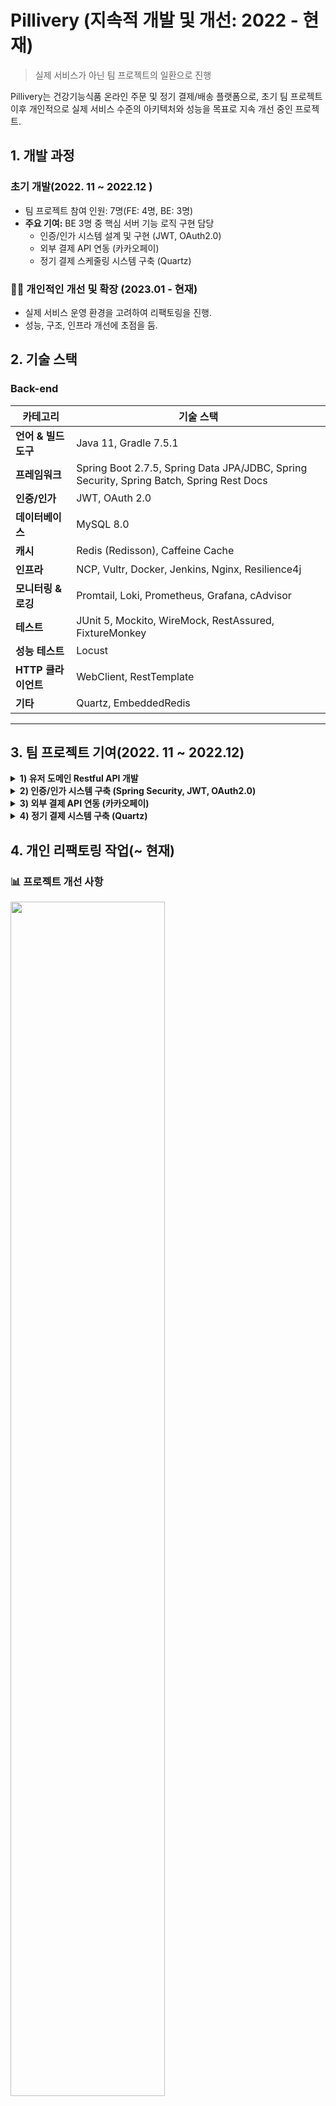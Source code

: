 # Pillivery (지속적 개발 및 개선: 2022 - 현재)

> 실제 서비스가 아닌 팀 프로젝트의 일환으로 진행

Pillivery는 건강기능식품 온라인 주문 및 정기 결제/배송 플랫폼으로, 초기 팀 프로젝트 이후 개인적으로 실제 서비스 수준의 아키텍처와 성능을 목표로 지속 개선 중인 프로젝트.

## 1. 개발 과정

### 초기 개발(2022. 11 ~ 2022.12  )

- 팀 프로젝트 참여 인원: 7명(FE: 4명, BE: 3명)
- **주요 기여:** BE 3명 중 핵심 서버 기능 로직 구현 담당
    - 인증/인가 시스템 설계 및 구현 (JWT, OAuth2.0)
    - 외부 결제 API 연동 (카카오페이)
    - 정기 결제 스케줄링 시스템 구축 (Quartz)

### 👨‍💻 개인적인 개선 및 확장 (2023.01 - 현재) 

- 실제 서비스 운영 환경을 고려하여 리팩토링을 진행.
- 성능, 구조, 인프라 개선에 초점을 둠.

## 2. 기술 스택

### Back-end

| 카테고리           | 기술 스택                                                                                    |
|----------------|------------------------------------------------------------------------------------------|
| **언어 & 빌드 도구** | Java 11, Gradle 7.5.1                                                                    |
| **프레임워크**      | Spring Boot 2.7.5, Spring Data JPA/JDBC, Spring Security, Spring Batch, Spring Rest Docs |
| **인증/인가**      | JWT, OAuth 2.0                                                                           |
| **데이터베이스**     | MySQL 8.0                                                                                |
| **캐시**         | Redis (Redisson), Caffeine Cache                                                         |
| **인프라**        | NCP, Vultr, Docker, Jenkins, Nginx, Resilience4j                                         |
| **모니터링 & 로깅**  | Promtail, Loki, Prometheus, Grafana, cAdvisor                                            |
| **테스트**        | JUnit 5, Mockito, WireMock, RestAssured, FixtureMonkey                                   |
| **성능 테스트**     | Locust                                                                                   |
| **HTTP 클라이언트** | WebClient, RestTemplate                                                                  |
| **기타**         | Quartz, EmbeddedRedis                                                                    |

  
---  

## 3. 팀 프로젝트 기여(2022. 11 ~ 2022.12)

<details>  
<summary><strong>1) 유저 도메인 Restful API 개발</strong></summary>  

- User 회원가입, 정보 수정 등 API 개발
- REST API 디자인 가이드:
    - Resources 설계
    - HTTP Methods 활용
    - 적절한 Status Code 반환

</details>  

<details>  
<summary><strong>2) 인증/인가 시스템 구축 (Spring Security, JWT, OAuth2.0)</strong></summary>  

### (1) 로그인 & 토큰 발급

- 로그인 요청 시 Access Token 발급
- 인증 실패 시 예외 처리

![Security Flow](https://github.com/choizz156/pillivery/blob/5484b755fba956a825bdcba2867269f198e035d2/image/secuirty%20diagram.jpeg)

### (2) OAuth 로그인

1. OAuth 로그인 시 추가 정보(주소, 전화번호) 입력 화면 이동
2. 추가 정보 입력 완료 → Access Token 발급
3. 리소스 서버 정보 애플리케이션 DB에 저장
4. 저장 실패 시 예외 처리

![OAuth2 Flow](https://github.com/choizz156/pillivery/blob/5484b755fba956a825bdcba2867269f198e035d2/image/oauth2-sequence.jpg)

![추가정보 입력 흐름](https://github.com/choizz156/pillivery/blob/0fb84ed151e7ac9097764497d12ec676d4d81117/image/%E1%84%8E%E1%85%AE%E1%84%80%E1%85%A1%E1%84%8C%E1%85%A5%E1%86%BC%E1%84%87%E1%85%A9%20diagram.jpg)

### (3) Refresh Token 관리

![](https://github.com/choizz156/pillivery/blob/bc5b6506863ed51915aac34ade83ac3b5c113597/image/refresh%20token%20diagram.png)

</details>  

<details>  
<summary><strong>3) 외부 결제 API 연동 (카카오페이)</strong></summary>  

- **파사드 패턴**:
    - 파사드 클래스에서 단건 결제 요청과 정기 결제 요청, 결제 승인을 서비스 계층에 위임.
    - 파사드 객체에서 단건 결제인지, 정기 결제인지를 구분하는 역할.
- **전략 패턴**:
    - 결제 방식 변경 시 클라이언트 코드 최소 수정

![결제 클래스 다이어그램](https://github.com/choizz156/pillivery/blob/6becdab1dc8817e7e4425f42be778e85b6c1a92e/image/%EA%B2%B0%EC%A0%9C%ED%81%B4%EB%9E%98%EC%8A%A4%20%EB%8B%A4%EC%96%B4%EA%B7%B8%EB%9E%A8.jpg)

- RestTemplate 동기 호출
    - Connection Pool, 타임아웃 설정
- 결제 실패 시 카카오페이 → 지정 URL로 리다이렉트
- 리다이렉트 후 에러 정보 클라이언트 전달

</details>  

<details>  
<summary><strong>4) 정기 결제 시스템 구축 (Quartz)</strong></summary>  

- JobKey/TriggerKey API로 조회·취소·변경 기능 구현
- 중복 실행 방지 로직 포함

⛔ 예외 발생 시 재시도 정책

1. 1회차 에러: 즉시 재시도
2. 2회차 에러: 3일간 24시간 간격 재시도
3. 이후 에러: Job 취소 및 로그 기록

![Quartz 시퀀스](https://github.com/choizz156/pillivery/blob/6db8979f27cc751349ffd8bf51600cb30a1c9398/image/%E1%84%8C%E1%85%A5%E1%86%BC%E1%84%80%E1%85%B5%E1%84%80%E1%85%A7%E1%86%AF%E1%84%8C%E1%85%A6%20%E1%84%89%E1%85%B5%E1%84%8F%E1%85%AF%E1%86%AB%E1%84%89%E1%85%B3%202.jpg)

</details>  

## 4. 개인 리팩토링 작업(~ 현재)

### 📊 프로젝트 개선 사항

<img src="https://github.com/choizz156/pillivery/blob/5b45c347151655a3ec30ca560c40ee508806e0a7/image/%E1%84%80%E1%85%B5%E1%84%89%E1%85%AE%E1%86%AF%E1%84%89%E1%85%B3%E1%84%90%E1%85%A2%E1%86%A8%20%E1%84%86%E1%85%B5%E1%86%BE%20%E1%84%89%E1%85%A5%E1%86%BC%E1%84%82%E1%85%B3%E1%86%BC%E1%84%80%E1%85%A2%E1%84%89%E1%85%A5%E1%86%AB.png?raw=true" width="70%">

<img src="https://github.com/choizz156/pillivery/blob/5b45c347151655a3ec30ca560c40ee508806e0a7/image/%E1%84%8B%E1%85%A1%E1%84%8F%E1%85%B5%E1%84%90%E1%85%A6%E1%86%A8%E1%84%8E%E1%85%A5%20%E1%84%89%E1%85%A5%E1%86%AF%E1%84%80%E1%85%A8%E1%84%80%E1%85%A2%E1%84%89%E1%85%A5%E1%86%AB.png?raw=true" width="70%">

<img src="https://github.com/choizz156/pillivery/blob/5b45c347151655a3ec30ca560c40ee508806e0a7/image/%E1%84%8B%E1%85%A1%E1%86%AB%E1%84%8C%E1%85%A5%E1%86%BC%E1%84%89%E1%85%A5%E1%86%BC%20%26%20%E1%84%91%E1%85%AE%E1%86%B7%E1%84%8C%E1%85%B5%E1%86%AF%20%E1%84%80%E1%85%A2%E1%84%89%E1%85%A5%E1%86%AB.png?raw=true" width="70%">

<img src="https://github.com/choizz156/pillivery/blob/5b45c347151655a3ec30ca560c40ee508806e0a7/image/%E1%84%8B%E1%85%B5%E1%86%AB%E1%84%91%E1%85%B3%E1%84%85%E1%85%A1%E1%84%80%E1%85%A2%E1%84%89%E1%85%A5%E1%86%AB.png?raw=true" width="70%">

### 🗄️ 모듈 구조(싱글 -> 멀티)

- 관심사 분리를 통한 코드의 유지, 보수 향상 및 확장성 고려.
- 모듈 간 결합도 최소화 및 단방향 의존성.

#### 모듈 종류

```  
├── module-api : 사용자 API 로직   
├── module-batch : 정기 결제 batch 로직  
├── module-core : 도메인 및 비지니스 로직  
├── module-event : 이벤트 저장 및 발행 로직  
├── module-external-api :외부 API 통신 로직  
├── module-logging : 로깅 관련 공통 모듈  
├── module-redis : 분산 락, refresh token 로직  
```  

#### 모듈 의존성(단방향)

  <img src="https://github.com/choizz156/pillivery/blob/5b45c347151655a3ec30ca560c40ee508806e0a7/image/%E1%84%86%E1%85%A9%E1%84%83%E1%85%B2%E1%86%AF%E1%84%8B%E1%85%B4%E1%84%8C%E1%85%A9%E1%86%AB%E1%84%83%E1%85%A9%20333.png?raw=true" width="70%">

### 💽 ERD

#### 주요 엔티티

- **users**: 사용자 계정 정보(계정, 개인정보, 연락처)와 장바구니 연결 관리.
- **item**: 상품 정보, 가격, 이미지, 카테고리 분류 및 상품 상세 정보.
- **item_category**: 아이템이 가진 카테고리 종류. 
- **cart/cart_item**: 사용자 장바구니 및 담긴 상품 관리, 가격 계산.
- **orders/order_item**: 주문 정보, 배송 정보, 주문 상품 목록 관리.
- **subscription_order**: 구독 주문 관리.
- **review**: 상품에 대한 사용자 평가, 별점, 리뷰 내용.
- **category**: 아이템 성분 분류.
- **api_event/fail_event** : 이벤트 등록 및 실패 이벤트 관리.
- 그 외 Batch, Quartz 관련 스키마.

> 도메인 특성 상 카테고리 변경 가능성이 매우 적다는 판단 하에 AttributeConverter를 사용하여 한 컬럼에 다중 카테고리 속성 저장.
>- category 테이블과 연관관계 제거 -> category 테이블과 join 하지 않음.
>- @ElementCollection을 이용한 item_category 생성.
> 
>   <img src="https://github.com/choizz156/pillivery/blob/2b1b02b0a65209c081186284c4d7a4c59d979679/image/%E1%84%8F%E1%85%A1%E1%84%90%E1%85%A6%E1%84%80%E1%85%A9%E1%84%85%E1%85%B5%20%E1%84%8B%E1%85%A7%E1%84%85%E1%85%A5%E1%84%80%E1%85%A2%20%E1%84%90%E1%85%A6%E1%84%8B%E1%85%B5%E1%84%87%E1%85%B3%E1%86%AF.png?raw=true" width="20%">



#### 논리적 ERD

![논리적 erd](https://github.com/choizz156/pillivery/blob/fda4797842035845bf5d4dbc4aa32b9b5e7ae9e6/image/%E1%84%82%E1%85%A9%E1%86%AB%E1%84%85%E1%85%B5%E1%84%8C%E1%85%A5%E1%86%A8%20erd.png)
  
---  

### ⚙️ 인프라 아키텍처 개선

> Client → EC2 → RDS의 단순 3-tier → 확장성과 운영 효율성을 고려한 아키텍처로 개선.

#### ⚠️ 단일 장애 지점을 고려하여, Cloud 서비스와 Grafana를 이용한 Application Load Balancer, MySQL 모니터링.

![아케택쳐](https://github.com/choizz156/pillivery/blob/5d60e935f2e10eccda9f9f00ec5c590df81b1f1d/image/%E1%84%8B%E1%85%A1%E1%84%8F%E1%85%B5%E1%84%90%E1%85%A6%E1%86%A8%E1%84%8E%E1%85%A7%20%E1%84%8C%E1%85%B5%E1%86%AB%E1%84%8D%E1%85%A1%20%E1%84%8E%E1%85%AC%E1%84%8C%E1%85%A9%E1%86%BC.png)

#### (1) Bastion Host 사용

- 서비스 정상 트래픽과 관리자용 트래픽을 분리하여 보안성 강화.
- 터미널 접근을 위한 키 관리, 작업 감사로그 수집 및 보안 구성.
- 악성 루트킷·랜섬웨어 감염 시에도 Bastion만 재구성하면 되므로, 서비스 영향 최소화.

#### (2) 로드밸런서(ALB) 적용

- 로드밸런스 서브넷만 포트 개방(443/80) → Nginx/WAS는 Private Subnet에 격리.
- 현재 가장 적은 수의 연결(요청)을 처리 중인 서버에 트래픽을 전달.
- SSL/TLS Offloding으로 암호화 오버헤드 제거.
- 헬스 체크로 Nginx 장애 시 트래픽 전달 중단하여 장애 전파 방지.

#### (3) Nginx 적용

- 장바구니 경로에 Sticky Session 적용.
  <details>  
  <summary>carts 경로 sticky session 설정</summary>  

      ```bash
      # ... 생략

      upstream app_sticky {
        sticky cookie SERVERID expires=1h domain=.pillivery.com path=/api/carts;
        server pillivery-api:8080;
        keepalive 10;
      }
      
      server {
        listen 80;
        
        location ^~ /api/carts {
            proxy_pass http://app_sticky;
            proxy_http_version 1.1;

            proxy_set_header X-RequestID          $request_id;
            proxy_set_header Host                 $host;
            proxy_set_header X-Real-IP            $remote_addr;
            proxy_set_header X-Forwarded-For      $proxy_add_x_forwarded_for;
        }
      }
      
      #... 생략
      ```
  </details>

- 정기 결제 승인 경로 ip 제한
  <details>  
  <summary>정기 결제 승인 경로 ip 제한 설정</summary>  

      ```bash
      # ... 생략

      location ^~ /api/payments/apporve/subscription/ {
        allow <batch 서버 ip>;
       
        deny all;

        proxy_pass         http://app;           # upstream 또는 백엔드 주소
        proxy_http_version 1.1;

        proxy_set_header   X-RequestID        $request_id;
        proxy_set_header   Host               $host;
        proxy_set_header   X-Real-IP          $remote_addr;
        proxy_set_header   X-Forwarded-For    $proxy_add_x_forwarded_for;
      }

      #... 생략   
      
      
      ```
  </details>
 
#### (5) Docker를 통한 배포
- 인프라 환경의 일관성 확보.
- **멀티 스테이지 빌드** : Gradle 빌드 환경에서 애플리케이션을 빌드한 후 경량화된 JRE 환경에서만 실행하여 컨테이너 이미지 크기 최적화.
  <details>  
  <summary><strong>api.dockerfile</strong></summary>  

  ```  
    FROM gradle:jdk11 AS build  
  
    WORKDIR /app  
  
    COPY --chown=gradle:gradle build.gradle settings.gradle gradlew ./  
    COPY --chown=gradle:gradle gradle/ ./gradle/  
    COPY --chown=gradle:gradle deploy_script/ ./deploy_script/  
    COPY --chown=gradle:gradle . .  
  
    RUN ./gradlew clean :module-api:build  
  
  
    FROM openjdk:11.0.16-jre-slim-buster  
  
    WORKDIR /app  
  
    COPY --from=build /app/module-api/build/libs/module-api-boot.jar app.jar  
  
    ENTRYPOINT ["java", "-jar", "-Dspring.profiles.active=prod", "app.jar"]  
  
  ```  
  </details>  
  <details>  
  <summary><strong>batch.dockerfile</strong></summary>  

  ```  
    FROM gradle:jdk11 AS build  
  
    WORKDIR /app  
  
    COPY --chown=gradle:gradle build.gradle settings.gradle gradlew ./  
    COPY --chown=gradle:gradle gradle/ ./gradle/  
    COPY --chown=gradle:gradle deploy_script/ ./deploy_script/  
    COPY --chown=gradle:gradle . .  
  
    RUN ./gradlew clean :module-batch:build  
  
  
    FROM openjdk:11.0.16-jre-slim-buster  
  
    WORKDIR /app  
  
    COPY --from=build /app/module-api/build/libs/module-batch-boot.jar app.jar  
  
    ENTRYPOINT ["java", "-jar", "-Dspring.profiles.active=batch", "app.jar"]  
  
  ```  
  </details>  

#### (6) Promtail, Loki, Promethues, Grafana → 로깅 및 관제 시스템 도입.

- grafana

  <img src="https://github.com/choizz156/pillivery/blob/e6ec666b987f73bbc08630745c34cd89602bd77d/image/grafana.png?raw=true" width="70%">

- loki

  <img src="https://github.com/choizz156/pillivery/blob/e6ec666b987f73bbc08630745c34cd89602bd77d/image/loki.png?raw=true" width="70%">

#### (7) Jenkins, Docker, Container Registry → 무중단 CI/CD 구성(Rolling).

- 배포 시간 단축.
- Jenkins에 business, batch 두 개의 파이프라인 설정.
- Bastion 호스트를 통한 프라이빗 서버 배포.
- 빌드 시 테스트(CI), 배포 후 헬스 체크(CD).
- Slack을 통한 배포 알람 설정.
  
#### 📌 Jenkins PipeLine Stage 종류
  
<details>
  <summary>Check out</summary>

  ```groovy
  stage('Checkout') {
      steps {
          checkout([
              $class: 'GitSCM',
              branches: [[name: 'main']],
              extensions: [[
                  $class: 'SubmoduleOption',
                  disableSubmodules: false,
                  parentCredentials: true,
                  recursiveSubmodules: true
              ]],
              userRemoteConfigs: [[
                  url: 'https://github.com/choizz156/pillivery.git',
                  credentialsId: 'github_token'
              ]]
          ])
      }
  }
  ```
  </details>

  <details>
  <summary>Git 정보 및 환경 설정</summary>

  ```groovy
  stage('Set Git Info & Environment') {
      steps {
          script {
              env.GIT_HASH = sh(returnStdout: true, script: 'git rev-parse --short HEAD').trim()
              echo "${env.GIT_HASH}"
              env.GIT_AUTHOR = sh(returnStdout: true, script: 'git log -1 --pretty=format:%an').trim()
              echo "${env.GIT_AUTHOR}"
              env.GIT_COMMIT_MSG = sh(returnStdout: true, script: 'git log -1 --pretty=format:%s').trim()
              echo "${env.GIT_COMMIT_MSG}"
              env.GIT_BRANCH = 'main'
              env.IMAGE_TAG = "${env.GIT_HASH}-${BUILD_NUMBER}"
              echo "${env.IMAGE_TAG}"
              env.DEPLOY_ENVIRONMENT = env.GIT_BRANCH == 'main' ? '프로덕션' : (env.GIT_BRANCH == 'develop' ? '개발' : "스테이징 (${env.GIT_BRANCH})")
              echo "${env.DEPLOY_ENVIRONMENT}"
          }
      }
  }
  ```
  </details>

  <details>
  <summary>Docker 이미지 빌드(CI)</summary>

  ```groovy
  stage('Build Docker Image') {
      steps {
          script {
              sh "docker build -t ${VULTR_REGISTRY_URL}:${env.IMAGE_TAG} -f server/api.dockerfile server/"
          }
      }
  }
  ```
  </details>

  <details>
  <summary>Docker 이미지 Container Registry에 푸시</summary>

  ```groovy
  stage('Push Docker Image') {
      steps {
          script {
              withCredentials([usernamePassword(credentialsId: "${VULTR_CREDENTIALS_ID}", passwordVariable: 'VULTR_PASSWORD', usernameVariable: 'VULTR_USERNAME')]) {
                  sh "docker login ${env.VULTR_REGISTRY} -u ${VULTR_USERNAME} -p \"${VULTR_PASSWORD}\""
                  sh "docker push ${env.VULTR_REGISTRY_URL}:${env.IMAGE_TAG}"
              }
          }
      }
  }
  ```
  </details>

  <details>
  <summary>배포 -> 서버 내에서 스크립트 사용, 헬스 체크(CD)</summary>

  >
  > <details>
  >   <summary><strong>docker_deploy.sh - 무중단 배포 스크립트</strong></summary>
  >
  >   ```bash
  >   #!/bin/bash
  >   if [ "$#" -ne 4 ]; then
  >       echo "⚠️파라미터가 부족합니다.⚠️"
  >       echo "=> $0 serverIp containerName registryUrl imageTag"
  >       exit 1
  >   fi
  >
  >   serverIp=$1
  >   containerName=$2
  >   registryUrl=$3
  >   imageTag=$4
  >
  >   echo "배포 과정 시작: $serverIp..."
  >
  >   ssh -o StrictHostKeyChecking=no root@$serverIp "
  >       if docker ps -q --filter name=$containerName; then
  >           docker rm -f ${containerName}-backup || true
  >               echo '기존 백업 컨테이너 삭제'
  >           docker rename $containerName ${containerName}-backup
  >               echo '백업 컨테이너 설정'
  >           docker stop ${containerName}-backup || true
  >               echo  '기존 컨테이너 종료'
  >       fi
  >   "
  >
  >   echo "새로운 컨테이너 배포"
  >   ssh -o StrictHostKeyChecking=no root@$serverIp "
  >       docker pull ${registryUrl}:${imageTag}
  >       echo '컨테이너 배포 시작'
  >       docker run -d \
  >         --name $containerName \
  >         --restart unless-stopped \
  >         --network server \
  >         -p 8080:8080 \
  >         -v app-logs:/root/logs \
  >         ${registryUrl}:${imageTag}
  >   "
  >
  >   echo "✅ 배포 완료: $serverIp"
  >   ```
  > </details>
  >
  > <details>
  >   <summary><strong>health_check.sh - 헬스 체크 및 롤백 트리거</strong></summary>
  >
  >   ```bash
  >   #!/bin/bash
  >
  >   if [ "$#" -ne 5 ]; then
  >       echo "⚠️ 파라미터가 부족합니다. ⚠️"
  >       echo "=> $0 serverIp containerName healthCheckUrl maxAttempts sleepInterval"
  >       exit 1
  >   fi
  >
  >   serverIp=$1
  >   containerName=$2
  >   healthCheckUrl=$3
  >   maxAttempts=$4
  >   sleepInterval=$5
  >
  >   attempts=0
  >   healthCheckSuccess=false
  >
  >   while [ $attempts -lt $maxAttempts ]; do
  >       httpCode=$(ssh -o StrictHostKeyChecking=no root@$serverIp "curl -s -o /dev/null -w \"%{http_code}\" $healthCheckUrl")
  >       echo "Health check 횟수 $((attempts + 1)). HTTP Status: $httpCode"
  >
  >       if [ "$httpCode" == "200" ]; then
  >           echo "✅ CD 완료 $serverIp."
  >           healthCheckSuccess=true
  >           break
  >       fi
  >
  >       attempts=$((attempts + 1))
  >       sleep $sleepInterval
  >   done
  >
  >   if [ "$healthCheckSuccess" == "false" ]; then
  >       echo "❌ Health check 실패 : $serverIp."
  >       exit 1
  >   else
  >       ssh -o StrictHostKeyChecking=no root@$serverIp "
  >           docker rm -f ${containerName}-backup || true
  >       "
  >       echo "✅ 배포 성공 : $serverIp"
  >   fi
  >   ```
  > </details>
  >
  > <details>
  >   <summary><strong>rollback.sh - 롤백 스크립트</strong></summary>
  >
  >   ```bash
  >   #!/bin/bash
  >
  >   if [ $# -ne 2 ]; then
  >       echo "⚠️파라미터가 부족합니다.⚠️"
  >       echo "=> $0 serverIp containerName"
  >       exit 1
  >   fi
  >
  >   serverIp=$1
  >   containerName=$2
  >
  >   echo "새롭게 배포하려던 컨테이너 정지 및 삭제 on $serverIp..."
  >   ssh -o StrictHostKeyChecking=no root@$serverIp "
  >       docker stop $containerName || true
  >       docker rm -f $containerName || true
  >   "
  >
  >   backupExists=$(ssh -o StrictHostKeyChecking=no root@$serverIp "docker ps -a --filter name=${containerName}-backup -q")
  >
  >   if [ -n "$backupExists" ]; then
  >       echo "백업 컨테이너 재시작 on $serverIp..."
  >       ssh -o StrictHostKeyChecking=no root@$serverIp "
  >           docker rename ${containerName}-backup $containerName
  >           docker start $containerName
  >       "
  >       echo "✅ 롤백 성공 on $serverIp"
  >   else
  >       echo "❌ 롤백 가능한 컨테이너 존재하지 않음. on $serverIp."
  >       exit 1
  >   fi
  >   ```
  > </details>
  ```groovy
  def deployViaBastion(serverIp, containerName, healthCheckUrl) {
    withCredentials([usernamePassword(credentialsId: "${VULTR_CREDENTIALS_ID}", passwordVariable: 'VULTR_PASSWORD', usernameVariable: 'VULTR_USERNAME')]) {
        sshagent(['deploy_ssh_key']) {
            // bastion 호스트에 먼저 접속
            sh """
                # bastion 호스트에 배포 스크립트 복사
                scp -o StrictHostKeyChecking=no ./server/deploy_script/docker_deploy.sh ./server/deploy_script/health_check.sh root@${params.BASTION_HOST}:/tmp/
                
                # bastion 호스트에서 프라이빗 서버로 접속하여 배포 진행
                ssh -o StrictHostKeyChecking=no root@${params.BASTION_HOST} << EOF
                    # 원격 서버 Docker 로그인
                    ssh -o StrictHostKeyChecking=no root@${serverIp} "docker login ${env.VULTR_REGISTRY} -u ${VULTR_USERNAME} -p \\"${VULTR_PASSWORD}\\""
                    
                    # 배포 스크립트 복사 및 실행
                    scp -o StrictHostKeyChecking=no /tmp/docker_deploy.sh root@${serverIp}:/tmp/
                    ssh -o StrictHostKeyChecking=no root@${serverIp} "chmod +x /tmp/docker_deploy.sh && /tmp/docker_deploy.sh ${serverIp} ${containerName} ${env.VULTR_REGISTRY_URL} ${env.IMAGE_TAG}"
                    
                    # 헬스 체크 스크립트 복사 및 실행
                    scp -o StrictHostKeyChecking=no /tmp/health_check.sh root@${serverIp}:/tmp/
                    ssh -o StrictHostKeyChecking=no root@${serverIp} "chmod +x /tmp/health_check.sh && /tmp/health_check.sh ${serverIp} ${containerName} ${healthCheckUrl} 40 5"
						EOF
            """
        }
    }
	}
  ```
  </details>

  <details>
  <summary>Slack 알람 (빌드 성공 or 실패)</summary>

  ```groovy
  post {
      success {
          script {
              def durationMillis = System.currentTimeMillis() - env.START_TIME.toLong()
              def durationMinutes = durationMillis / 60000.0
              def formattedDuration = String.format("%.1f", durationMinutes)
              
              slackSend(
                  channel: "${params.SLACK_CHANNEL}",
                  tokenCredentialId: "${SLACK_CREDENTIALS_ID}",
                  color: "good",
                  message: """
  *🚀 배포 성공: ${env.JOB_NAME} [#${env.BUILD_NUMBER}]*
                  
  *환경:* ${env.DEPLOY_ENVIRONMENT}
  *소요 시간:* ${formattedDuration}분
  *브랜치:* ${env.GIT_BRANCH}
  *커밋:* `${env.GIT_HASH}`
  *작성자:* ${env.GIT_AUTHOR}
  *이미지:* `${VULTR_REGISTRY_URL}:${env.IMAGE_TAG}`
  *커밋 메시지:* ${env.GIT_COMMIT_MSG}
  
  <${env.BUILD_URL}|빌드 상세 보기>
  
  배포 완료: ${new Date().format('yyyy-MM-dd HH:mm:ss', TimeZone.getTimeZone('Asia/Seoul'))}
                  """
              )
          }
      }
      
      failure {
          script {
              def failedStage = env.STAGE_NAME ?: "알 수 없음"
              def logExcerpt = "로그 가져오기 실패"
              try {
                  logExcerpt = sh(script: "curl -s '${env.BUILD_URL}consoleText' | tail -n 10 || echo '로그 가져오기 실패'", returnStdout: true).trim()
              } catch (e) {}
              
              slackSend(
                  channel: "${params.SLACK_CHANNEL}",
                  tokenCredentialId: "${SLACK_CREDENTIALS_ID}",
                  color: "danger",
                  message: """
  *❌ 배포 실패: ${env.JOB_NAME} [#${env.BUILD_NUMBER}]*
                  
  *실패 단계:* ${failedStage}
  *브랜치:* ${env.GIT_BRANCH}
  
  <${env.BUILD_URL}console|빌드 로그 보기>
  
  실패 시간: ${new Date().format('yyyy-MM-dd HH:mm:ss', TimeZone.getTimeZone('Asia/Seoul'))}
                  """
              )
          }
      }
  }
  ```

  </details>
	
	
<div style="display: flex; gap: 10px;">
  <img src="https://github.com/choizz156/pillivery/blob/d81d6e21d28f3c49f8ced4785cd3af652440d87e/image/%E1%84%87%E1%85%A2%E1%84%91%E1%85%A9%20%E1%84%89%E1%85%B5%E1%86%AF%E1%84%91%E1%85%A6%20slack%20message.png?raw=true" width="35%">
  <img src="https://github.com/choizz156/pillivery/blob/d81d6e21d28f3c49f8ced4785cd3af652440d87e/image/%E1%84%87%E1%85%A2%E1%84%91%E1%85%A9%20%E1%84%89%E1%85%A5%E1%86%BC%E1%84%80%E1%85%A9%E1%86%BC%20slack%20%E1%84%86%E1%85%A6%E1%84%89%E1%85%B5%E1%84%8C%E1%85%B5.png?raw=true" width="45%">
</div>

#### (8) Lamda, NCP API를 통한 Batch Server 실행

- Lamda, EventBridge를 활용한 cron 스케줄링(매일 새벽 2시)
   <details>  
    <summary>Lamda ncp vm on script</summary>  

  ```javascript

        const NCP_ACCESS_KEY = "<access key>";
        const NCP_SECRET_KEY = "<secrety key>";
        const SERVER_INSTANCE_NO = "104679588";
        const NCP_API_ENDPOINT = "https://ncloud.apigw.ntruss.com";
        
        import crypto from 'crypto';
        import https from 'https';
        import { URL } from 'url';
        
        
        export const handler = async (event) => {
        
            const API_PATH = "/vserver/v2/startServerInstances";
            const METHOD = 'GET'; 
        
            const QUERY_PARAMS = `?serverInstanceNoList.1=${SERVER_INSTANCE_NO}`;
        
         
            const REQUEST_URI = `${API_PATH}${QUERY_PARAMS}`;
        
            const FULL_API_URL = `${NCP_API_ENDPOINT}${REQUEST_URI}`;
        
            console.log(`Request URI for signing: ${REQUEST_URI}`);
            console.log(`Full API URL for request: ${FULL_API_URL}`);
            console.log(`HTTP Method: ${METHOD}`);
        
        
            console.log(`Generated Timestamp: ${TIMESTAMP}`);
        
            const stringToSign = `${METHOD} ${REQUEST_URI}\n${TIMESTAMP}\n${NCP_ACCESS_KEY}`;
        
            console.log(`String to sign:\n${stringToSign}`);
        
        
            const hmac = crypto.createHmac('sha256', NCP_SECRET_KEY);
            hmac.update(stringToSign);
            const SIGNATURE = hmac.digest('base64');
        
            console.log(`Generated Signature: ${SIGNATURE}`);
        
            const apiUrlParsed = new URL(FULL_API_URL);
        
            const options = {
                hostname: apiUrlParsed.hostname,
                path: apiUrlParsed.pathname + apiUrlParsed.search, 
                headers: {
                    'Accept': 'application/json', /
                    'x-ncp-apigw-timestamp': TIMESTAMP,
                    'x-ncp-iam-access-key': NCP_ACCESS_KEY,
                    'x-ncp-apigw-signature-v2': SIGNATURE,
                },
                timeout: 30000 /
            };
        
            console.log("HTTPS Request Options:", options);
        
            return new Promise((resolve, reject) => {
                const req = https.request(options, (res) => {
                    let responseBody = '';
                    console.log(`Status Code: ${res.statusCode}`);
                    console.log(`Headers: ${JSON.stringify(res.headers)}`);
        
                    res.on('data', (chunk) => {
                        responseBody += chunk;
                    });
        
                    res.on('end', () => {
                        console.log(`Raw Response Body:\n${responseBody}`);
        
                       
                        if (res.statusCode < 200 || res.statusCode >= 300) {
                             console.error(`API returned non-2xx status code: ${res.statusCode}`);
                             return reject({ 
                                 statusCode: res.statusCode,
                                 body: JSON.stringify({
                                     message: `API returned unexpected HTTP status code ${res.statusCode}`,
                                     rawResponse: responseBody 
                                 })
                             });
                        }
        
                        
                        let parsedResponse = null;
                        let isApiSuccess = false; 
                        let formatIssue = false; 
        
                        try {
                            parsedResponse = JSON.parse(responseBody);
                            console.log("Parsed response as JSON:", parsedResponse);
        
                            if (parsedResponse && parsedResponse.returnCode === '0') {
                                isApiSuccess = true;
                            } else {
                                 console.warn("API Call failed based on JSON returnCode:", parsedResponse?.returnCode);
                            }
        
                        } catch (e) {
                            console.warn("Failed to parse response as JSON. Checking for XML success indicator.");
                            formatIssue = true; 
                            parsedResponse = responseBody; 
        
                            if (responseBody.includes('<returnCode>0</returnCode>')) {
                                 console.log("Found XML success indicator (<returnCode>0</returnCode>).");
                                 isApiSuccess = true; 
                            } else {
                                 console.warn("XML success indicator (<returnCode>0</returnCode>) not found in raw response.");
                            }
                        }
        
                        if (isApiSuccess) {
                            console.log("API Call considered successful (returnCode: 0 found).");
                            resolve({ 
                                statusCode: 200,
                                body: JSON.stringify({
                                    message: formatIssue ? "API call successful but response format was not JSON (likely XML)." : "API call successful (JSON).",
                                    response: parsedResponse 
                                })
                            });
                        } else {
                            console.error("API Call failed based on returnCode or format issue.");
                             resolve({ 
                                 statusCode: 200, 
                                 body: JSON.stringify({
                                     message: formatIssue ? "API response format was not JSON and API returnCode was not 0 (or not found)." : "API call failed (JSON returnCode was not 0).",
                                     response: parsedResponse 
                                 })
                             });
                        }
                    });
                });
        
                req.on('error', (e) => {
                    console.error(`Request Error: ${e.message}`);
                    reject({ 
                        statusCode: 500,
                        body: JSON.stringify(`Request Error: ${e.message}`)
                    });
                });
        
                req.on('timeout', () => {
                     console.error("Request timed out.");
                 req.destroy(); 
                 reject({ 
                     statusCode: 500,
                     body: JSON.stringify("Request timed out.")
                 });
            });
    
           
            req.end();
        });
        };
  ```
      </details>  

- VM이 켜지지면 바로 Batch app 실행 후 정상 수행 시 종료.
  - system daemon에 등록
  ```
  [Unit]
  Description=Run batch job on boot
  After=network.target

  [Service]
  Type=oneshot
  ExecStart=/usr/local/bin/run_batch.sh
  RemainAfterExit=yes

  [Install]
  WantedBy=multi-user.target

  ```
  <details>
  <summary>vm on 스크립트</summary>

  ```bash
  #!/bin/bash


  LOG_FILE="/var/log/app_execution.log"

  
  log_message() {
  local timestamp=$(date "+%Y-%m-%d %H:%M:%S")
  echo "[$timestamp] $1" >> $LOG_FILE
  echo "[$timestamp] $1"
  }


  JAR_FILE="/root/module-batch-boot.jar"
  PROFILE="batch"

 
  log_message "애플리케이션 실행 시작"
  java -jar -Dspring.profiles.active=$PROFILE $JAR_FILE

 
  EXIT_CODE=$?
  log_message "애플리케이션 종료 코드: $EXIT_CODE"


  if [ $EXIT_CODE -eq 0 ]; then
  log_message "애플리케이션이 정상적으로 종료되었습니다. VM 종료를 진행합니다."
  sudo shutdown -h now
  else
  log_message "애플리케이션이 오류 코드 $EXIT_CODE 로 종료되었습니다. VM 종료를 진행하지 않습니다."
  fi

  log_message "스크립트 실행 완료"
  exit 0 
  ```
  </details>


#### (9) Slack 연동 알림 시스템으로 장애 감지(Log, CPU).

- Error log 1분 간 10개, Warn log 5분간 20개, CPU 50% 이상 시 알람 설정.

<img src="https://github.com/choizz156/pillivery/blob/e6ec666b987f73bbc08630745c34cd89602bd77d/image/slack%20error%20%E1%84%8B%E1%85%A1%E1%86%AF%E1%84%85%E1%85%A1%E1%86%B7.png?raw=true" width="30%">

### ⚙️ 도메인 개선 및 리팩토링

#### (1) 불필요한 JPA 양방향 관계 제거

- 생명 주기가 다른 도메인 간 양방향 연관관계를 제거해 결합도 감소 및 변경 유연성 확보.
- order ↔ user, review ↔ item, user 관계를 단방향으로 전환하고, 필요한 ID만 저장.
- 테스트 용이성과 유지보수 향상.

#### (2) 단일 Order 객체에서 Order와 SubscriptionOrder 객체 분리

- 단건 결제(Order)와 정기 결제(SubscriptionOrder)는 서로 다른 비즈니스 규칙과 생명 주기를 가지므로, 단일 객체로 관리하기에는 책임이 모호해짐.
- 정기 결제 기능 확장 및 테스트 용이성 향상.

#### (3) Native Query에서 QueryDsl로 변경

- 타입 안정성 확보.
- 컴파일 타임에 오류를 확인할 수 있어 안정성 향상.
- 복잡한 검색 조건을 유연하게 처리 가능하게 함.
- 쿼리 재사용성과 가독성 향상.

#### (4) 이벤트 발행/구독 로직 추가

- 장바구니 삭제, 아이템 판매량 증가 등 핵심 트랜잭션에 포함되지 않아도 되는 로직을 이벤트 기반으로 분리하여 비동기 처리.
- 핵심 트랜잭션과 분리함으로써 서버 응답 속도 개선 및 시스템 부하 분산.
- 도메인 간 결합도를 낮추고, 기능 확장 시 유연하게 대응 가능하도록 구조 개선.

#### (5) 비동기 이벤트 저장소를 통한 서버와 외부 API 통신 트랜잭션 분리

- 주문 취소 처리, 외부 서비스(SID 발급 등) 호출과 같은 외부 API 연동 로직을 비동기 이벤트로 저장하여 트랜잭션과 분리.
- 스케줄링 기반의 후속 처리 방식을 적용해 서버 로직과의 결합도를 낮추고, 트랜잭션 범위를 최소화.
- 서버 응답 속도 개선 및 외부 API 장애로부터 핵심 비즈니스 로직 보호.

<img src="https://github.com/choizz156/pillivery/blob/17b2c6646322f4e4d3648c5ccdebfce76acd3c04/image/sid%20flow.png?raw=true" width="70%">

#### (6) 다중 서버에서 이벤트 구독 로직에 분산 락(Distributed Lock) 적용

- Redisson의 RedLock을 활용하여 다중 서버 환경에서 비동기 이벤트 등록 로직의 동기화 문제 해결.
- 동일 이벤트가 여러 서버에서 동시에 처리되는 것을 방지하여 데이터 중복 등록 및 Race Condition 이슈 방지.
- 비동기 이벤트 저장 로직의 신뢰성과 일관성 확보.

<img src="https://github.com/choizz156/pillivery/blob/9b009d062d9fc1c487c7536c48a64d81cb06b415/image/distributedLock.png?raw=true" width="70%">

#### (7) Redis(Redisson)의 HyperLogLog를 활용하여 조회 수 증가 캐싱

- 아이템 조회 시, IP 중복 조회를 효율적으로 방지하기 위해 Redis의 HyperLogLog 자료구조 적용.
- 메모리 사용량(12KB)을 최소화하면서도 오차(0.82)가 적은 고유 방문자 수 집계 가능.
- 약간의 오차 허용 범위 내에서 정확성보다 처리 성능을 고려.

#### (8) Circuit Breaker 패턴 적용

- 외부 API 통신(결제 승인)과 Batch 서버와 App 서버 간 통신(정기 결제 승인)에 Circuit Breaker 패턴을 적용.
- 장애 발생 시 일정 비율 이상의 실패가 감지되면 서킷을 열어(Open) 호출을 차단함으로써, 안정적인 처리량 유지 및 빠른 실패 응답(fast-fail)을 통해 장애 전파를 조기 차단.
  - Retry 횟수 3번을 포함하여, 실패율이 75% 이상일 경우 open 상태가 됨.
  - open 상태에서 10초 대기 후 half-open 상태로 자동 전환 → 10번의 시도 후 임계값 아래라면 다시 close 전환.
- 외부 API 통신에 **독립된 커넥션 풀을 구성**하여, 특정 서비스 장애 시 타 서비스로의 영향 최소화.

##### 📌 Circuit Breaker 성능 테스트(VUser 100)

- 임의 Mock Server로 통신 실패 확률 20%로 설정.
- Retry 3번 중 성공 횟수 4005개, 재시도 3번 모두 실패한 횟수 174개 → 재시도 실패율 4.16%

$$
\frac{174}{4179} \times 100  ≈ 4.16\%
$$

- 총 25,777개의 시도하여 실패 개수 174개(재시도 횟수 포함) → 실패율 0.6%

$$
\frac{174}{25777} \times 100  ≈ 0.6\%
$$

##### 📌 Circuit Breaker 기능 테스트(VUser 100)

- 기능 테스트를 위해 mock server 실패율은 일정 시간 후 75%까지 오르도록 설정, 지연 시간 5초.
- open 임계값은 50%로 설정.
- open과 half-open을 반복하고 open 상태일 경우, fast-fail로 빠른 응답시간(거의 0ms)을 보임.

<img src="https://github.com/choizz156/pillivery/blob/2cbde14fba519a83cc57bda3dfa1dd64763a57a4/image/circuitbraekertest.png?raw=true">

### (9) Load/Stress 테스트

- Load 테스트를 통한 error 해결 및 성능 개선.
- Stress 테스트를 통한 서버 한계점 파악.
- 빈번한 API 요청 및 외부 API 관련 로직 테스트.

#### ♻️ 테스트 환경

- Locust 사용
- vcpu 2, memory 2G
- Load 테스트 약 10분 이상, Stress 테스트 20분 이상.
- Mock Item 4만개, Mock Order 10만개.

#### 👥 VUser 추정

- 타 사이트 MAU(500,000)를 참고하여 DAU 추정
  - DAU/MAU = 0.3이라고 가정 => DAU ≈ 150,000.
- 1인당 API 요청 수 : 5개
- 총 요청 수 / 1일 : 150,000 x 5 = 750,000
- 초당 평균 요청 수(RPS) : 750,000 / 86,400(s) ≈ 8.68
- 최대 집중률 : 10배라고 가정
- 최대 RPS : 8.68 x 10 ≈ 86.8
- 응답 시간 목표: 약 0.2초

> - T = (시나리오 상 요청 수 * 목표 응답 시간) + ⍺(예상 지연 시간) → (1 * 0.2) + 0 = **0.2**<br/>
> - 목표 최대 RPS = (VUser * 요청 수) / 목표 응답 시간(T)<br/>
> - VUser = (최대 RPS x 목표 응답 시간 ) / api 요청 수
>   →  (86.8 × 0.2) / 1 = 17.36 ≈ **18**<br/>
    => VUser 값을 18로 두고 테스트하여 요청 시간이 0.2초를 유지한다면 대상 시스템은 86.8의 처리량을 보장한다고 가정할 수 있음.

> ⚠️ 학습 목적 상 추정된 VUser 18은 너무 적다고 판단하여 그 이상의 수로 테스트를 수행함.

#### 📌 카테고리 별 아이템 테스트

> - 1 ~ 10 페이지 조회(1 ~ 5 페이지는 캐싱).
> - VUser 30으로 설정

##### 📈 Load Test

- 캐싱 평균 응답 시간: 10-20ms
- 캐싱되지 않은 요청 평균 응답 시간: 200-800ms

  <img src="https://github.com/choizz156/pillivery/blob/522a581e3c9bce295c6229aac2444068a0795fce/image/itemcatetgoryloadtest.png?raw=true" width="70%">

##### 📈 Stress Test

- 캐싱된 데이터들 제외하고 VUser 300부터 대기 중인 커넥션 풀이 증가하며 응답 시간 급격하게 증가.

  <img src="https://github.com/choizz156/pillivery/blob/522a581e3c9bce295c6229aac2444068a0795fce/image/itemcategorystresstest.png?raw=true" width="70%">

#### 📌 결제 승인 테스트

> - 자체로 만든 Mock Server 사용.
> - 지연 시간 약 2초 적용.
> - Circuit Breaker, Retry 적용
> - VUser 100으로 설정.

##### 📈 Load Test

- 평균 응답 시간: 약 2초.

  <img src="https://github.com/choizz156/pillivery/blob/522a581e3c9bce295c6229aac2444068a0795fce/image/paymentApproveLoadTest.png?raw=true" width="70%">

##### 📈 Stress Test

- VUser 300부터 Circuit Breaker 발동 확인.

  <img src="https://github.com/choizz156/pillivery/blob/522a581e3c9bce295c6229aac2444068a0795fce/image/paymentApproveStressTest.png?raw=true" width="70%">


### (10) 확장 가능성을 고려한 결제 시스템 설계
- PG사 확장을 고려한 인터페이스 설계.
- 멱등성이 있는 로직(결제 조회)에 외부 API 비동기 통신 도입으로 응답 속도 상승.
  <img src="https://github.com/choizz156/pillivery/blob/9157523f361269e27b1002ad1b88b1298370dbc4/image/%E1%84%80%E1%85%A7%E1%86%AF%E1%84%8C%E1%85%A6.drawio.png?raw=true" width="70%">


### (11) 테스트 코드 작성(Test Coverage 85%)

- FixtureMonkey 라이브러리를 사용하여 모의 객체 생성.
- 도메인 테스트, 통합 테스트에 Junit5, Mockito, Fake 객체 사용.
- 가독성을 고려하여, E2E 테스트에 RestAssured 사용.
  <img src="https://github.com/choizz156/pillivery/blob/e5a7a7d3acf5b2134403d729b8371083aebb6a5e/image/test_code.png?raw=true" width="70%">

### (12) Spring Rest Docs API 문서 작성

- 테스트 기반 문서화로 신뢰성 확보.
- 프로덕션 코드에 문서 작성을 위한 코드 침투 방지.
<img src="https://github.com/choizz156/pillivery/blob/ba02fc54340612667146ec1141134da6c70ff2ea/image/api%20%E1%84%86%E1%85%AE%E1%86%AB%E1%84%89%E1%85%A5.png?raw=true" width="70%">


  
---  

### 📌 트러블 슈팅 및 개선

<details>  
<summary>1. @Schduled를 문제를 해결한 Quartz</summary>  
<div markdown="1">  

#### (1) **트러블 및 트러블의 원인**

- Spring의 @Scheduled을 이용하여 스케쥴링을 시도했지만, 몇 가지 문제가 있었습니다.

#### a. 구독 주기 변경 문제

- 유저가 구독 주기 변경 시, 첫 정기 결제일을 기준으로 주기를 변경해야 했습니다.
- @Scheduled를 사용하여 런타임 환경에서 구독 주기를 변경하려면, 기존 스케쥴을 null로 변경 후 변경 시점을 기준으로 새로운 스케쥴을 다시 할당해야 했습니다.
- 이렇게 되면, 첫 정기 결제일을 기준으로 구독 주기 변경이 불가능했습니다.

#### b. 특정 스케쥴러 조회 문제

- 만약 유저가 본인의 정기 구독 주기를 변경하거나 구독을 취소한다면, 애플리케이션에서 그 유저에 할당된 스케쥴러를 조회 후 처리해야합니다.
- @Scheduled 사용 시 특정 스케쥴러를 조회하는 방법이 없었습니다.

#### (2) **해결 방법**

- Spring Batch를 학습하기엔 주어진 시간에 비해 학습 비용이 크다고 생각하여 Quartz를 선택했습니다.
- `Quartz`의 Trigger API 사용함으로써 런타임 환경에서 첫 정기 구독일을 기준으로 구독 주기를 변경시킬 수 있었습니다.
- `Quartz` JobKey API를 사용함으로써 특정 스케쥴러 조회가 가능했습니다.

> [정기 배송 구현에 scheduler 사용](https://velog.io/@choizz/%ED%8C%80-%ED%94%84%EB%A1%9C%EC%A0%9D%ED%8A%B8%EC%97%90%EC%84%9C-%EC%A0%95%EA%B8%B0-%EB%B0%B0%EC%86%A1-%EA%B5%AC%ED%98%84%EC%97%90-Scheduler-%EC%82%AC%EC%9A%A9)</br> [정기 배송 구현에 quartz 사용](https://velog.io/@choizz/%ED%8C%80-%ED%94%84%EB%A1%9C%EC%A0%9D%ED%8A%B8%EC%97%90%EC%84%9C-%EC%A0%95%EA%B8%B0-%EA%B2%B0%EC%A0%9C-%EA%B5%AC%ED%98%84-Quartz.-v2)</br>

</div>  
</details>  


<details>  
<summary>2. Jpa에서 동일한 엔티티 참조 에러</summary>  
<div markdown="1">  

#### (1) **문제 상황**

- Quartz를 사용하여 정기 결제 Job을 구현할 때, 첫 번째 정기 결제 때 사용된 order 객체의 정보들을 그대로 복사해서 다음 정기 결제 때 사용해야 했습니다.
- 처음에 첫 결제 때 사용한 order 엔티티를 가지고 와서 그대로 사용하려 했지만 에러가 발생했습니다.
    - `(org.hibernate.HibernateException: Found shared references to a collection)`

#### (2) **문제의 원인**

- `swallow copy`를 함으로써 원본 엔티티와 복사한 엔티티가 **Heap에서 동일한 주솟값**을 참조했습니다.
- 하지만, 하이버네이트에서 이미 영속화된 엔티티와 동일한 주솟값을 가지는 엔티티를 또 다시 영속화할 수 없었습니다.

#### (3) **해결 방법**

- order 엔티티에 deep copy를 위한 생성자를 추가하여 `deep copy` 했습니다.

#### (4) **알게된 점**

- Java에서 copy에 관한 개념에 대해 학습했습니다.
- JPA에서 동일한 엔티티는 영속화 할 수 없다는 것을 알게 됐습니다.

> [deep copy와 swallow copy](https://velog.io/@choizz/Java에서-deep-copy와-swallow-copy#swallow-copy얕은-복사)</br>

</div>  
</details>  

  
---  

## 7. 회고

### 👉 기술 회고

[꼭 JWT를 써야 했을까?](https://velog.io/@choizz/%ED%9A%8C%EA%B3%A0-JWT%EB%A5%BC-%EA%BC%AD-%EC%8D%A8%EC%95%BC%EB%90%90%EC%9D%84%EA%B9%8C)</br>  
[무엇인가 잘못된 유저 객체 가지고 오기](https://velog.io/@choizz/%ED%9A%8C%EA%B3%A0-%EB%AC%B4%EC%97%87%EC%9D%B8%EA%B0%80-%EC%9E%98%EB%AA%BB%EB%90%9C-%EA%B2%83-%EA%B0%99%EC%9D%80-User-%EA%B0%9D%EC%B2%B4-%EA%B0%80%EC%A0%B8%EC%98%A4%EA%B8%B0)</br>



